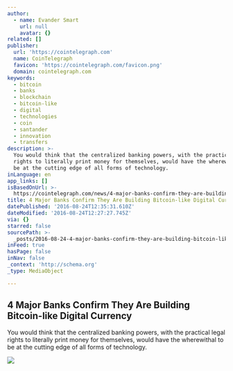 ```yaml
---
author:
  - name: Evander Smart
    url: null
    avatar: {}
related: []
publisher:
  url: 'https://cointelegraph.com'
  name: CoinTelegraph
  favicon: 'https://cointelegraph.com/favicon.png'
  domain: cointelegraph.com
keywords:
  - bitcoin
  - banks
  - blockchain
  - bitcoin-like
  - digital
  - technologies
  - coin
  - santander
  - innovation
  - transfers
description: >-
  You would think that the centralized banking powers, with the practical legal
  rights to literally print money for themselves, would have the wherewithal to
  be at the cutting edge of all forms of technology.
inLanguage: en
app_links: []
isBasedOnUrl: >-
  https://cointelegraph.com/news/4-major-banks-confirm-they-are-building-bitcoin-like-digital-currency
title: 4 Major Banks Confirm They Are Building Bitcoin-like Digital Currency
datePublished: '2016-08-24T12:35:31.610Z'
dateModified: '2016-08-24T12:27:27.745Z'
via: {}
starred: false
sourcePath: >-
  _posts/2016-08-24-4-major-banks-confirm-they-are-building-bitcoin-like-digital.md
inFeed: true
hasPage: false
inNav: false
_context: 'http://schema.org'
_type: MediaObject

---
```

<article style=""><h1>4 Major Banks Confirm They Are Building Bitcoin-like Digital Currency</h1><p>You would think that the centralized banking powers, with the practical legal rights to literally print money for themselves, would have the wherewithal to be at the cutting edge of all forms of technology.</p><img src="https://cointelegraph.com/images/725_Ly9jb2ludGVsZWdyYXBoLmNvbS9zdG9yYWdlL3VwbG9hZHMvdmlldy80YmQwODQ3MWU0MjA1YTU1NDRjOWNmYTcwZmZkZWY4OC5qcGc=.jpg" /></article>